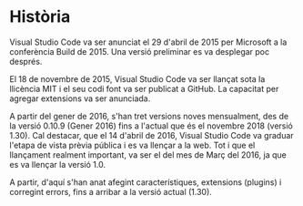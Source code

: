 <!-- TITLE: Història -->
<!-- SUBTITLE: Història de Visual Studio Code-->

# Història

Visual Studio Code va ser anunciat el 29 d'abril de 2015 per Microsoft a la conferència Build de 2015. Una versió preliminar es va desplegar poc després.

El 18 de novembre de 2015, Visual Studio Code va ser llançat sota la llicència MIT i el seu codi font va ser publicat a GitHub. La capacitat per agregar extensions va ser anunciada.

A partir del gener de 2016, s'han tret versions noves mensualment, des de la versió 0.10.9 (Gener 2016) fins a l'actual que és el novembre 2018 (versió 1.30).
Cal destacar, que el 14 d'abril de 2016, Visual Studio Code va graduar l'etapa de vista prèvia pública i es va llençar a la web. Tot i que el llançament realment important, va ser el del mes de Març del 2016, ja que es va llençar la versió 1.0.

A partir, d'aquí s'han anat afegint característiques, extensions (plugins) i corregint errors, fins a arribar a la versió actual (1.30).



